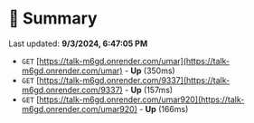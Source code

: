 # 📖 Summary
Last updated: **9/3/2024, 6:47:05 PM**

- `GET` [https://talk-m6gd.onrender.com/umar](https://talk-m6gd.onrender.com/umar) - **Up** (350ms)
- `GET` [https://talk-m6gd.onrender.com/9337](https://talk-m6gd.onrender.com/9337) - **Up** (157ms)
- `GET` [https://talk-m6gd.onrender.com/umar920](https://talk-m6gd.onrender.com/umar920) - **Up** (166ms)
